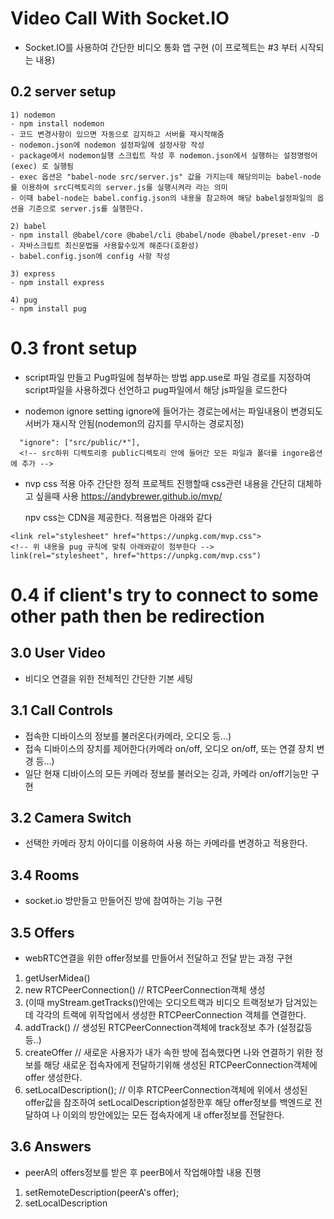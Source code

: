 # Video Call With Socket.IO

- Socket.IO를 사용하여 간단한 비디오 통화 앱 구현
  (이 프로젝트는 #3 부터 시작되는 내용)

## 0.2 server setup

    1) nodemon
    - npm install nodemon
    - 코드 변경사항이 있으면 자동으로 감지하고 서버를 재시작해줌
    - nodemon.json에 nodemon 설정파일에 설정사항 작성
    - package에서 nodemon실행 스크립트 작성 후 nodemon.json에서 실행하는 설정명령어(exec) 로 실행됨
    - exec 옵션은 "babel-node src/server.js" 값을 가지는데 해당의미는 babel-node를 이용하여 src디렉토리의 server.js를 실행시켜라 라는 의미
    - 이때 babel-node는 babel.config.json의 내용을 참고하여 해당 babel설정파일의 옵션을 기준으로 server.js를 실행한다.

    2) babel
    - npm install @babel/core @babel/cli @babel/node @babel/preset-env -D
    - 자바스크립트 최신문법을 사용할수있게 해준다(호환성)
    - babel.config.json에 config 사항 작성

    3) express
    - npm install express

    4) pug
    - npm install pug

# 0.3 front setup

- script파일 만들고 Pug파일에 첨부하는 방법
  app.use로 파일 경로를 지정하여 script파일을 사용하겠다 선언하고 pug파일에서 해당 js파일을 로드한다

- nodemon ignore setting
  ignore에 들어가는 경로는에서는 파일내용이 변경되도 서버가 재시작 안됨(nodemon의 감지를 무시하는 경로지정)

```
  "ignore": ["src/public/*"],
  <!-- src하위 디렉토리중 public디렉토리 안에 들어간 모든 파일과 폴더를 ingore옵션에 추가 -->
```

- nvp css 적용
  아주 간단한 정적 프로젝트 진행할때 css관련 내용을 간단히 대체하고 싶을때 사용
  https://andybrewer.github.io/mvp/

  npv css는 CDN을 제공한다. 적용법은 아래와 같다

```
<link rel="stylesheet" href="https://unpkg.com/mvp.css">
<!-- 위 내용을 pug 규칙에 맞춰 아래와같이 첨부한다 -->
link(rel="stylesheet", href="https://unpkg.com/mvp.css")
```

# 0.4 if client's try to connect to some other path then be redirection

## 3.0 User Video

- 비디오 연결을 위한 전체적인 간단한 기본 세팅

## 3.1 Call Controls

- 접속한 디바이스의 정보를 불러온다(카메라, 오디오 등...)
- 접속 디바이스의 장치를 제어한다(카메라 on/off, 오디오 on/off, 또는 연결 장치 변경 등...)
- 일단 현재 디바이스의 모든 카메라 정보를 불러오는 깅과, 카메라 on/off기능만 구현

## 3.2 Camera Switch

- 선택한 카메라 장치 아이디를 이용하여 사용 하는 카메라를 변경하고 적용한다.

## 3.4 Rooms

- socket.io 방만들고 만들어진 방에 참여하는 기능 구현

## 3.5 Offers

- webRTC연결을 위한 offer정보를 만들어서 전달하고 전달 받는 과정 구현

1. getUserMidea()
2. new RTCPeerConnection() // RTCPeerConnection객체 생성
3. (이때 myStream.getTracks()안에는 오디오트랙과 비디오 트랙정보가 담겨있는데 각각의 트랙에 위작업에서 생성한 RTCPeerConnection 객체를 연결한다.
4. addTrack() // 생성된 RTCPeerConnection객체에 track정보 추가
   (설정값등등..)
5. createOffer // 새로운 사용자가 내가 속한 방에 접속했다면 나와 연결하기 위한 정보를 해당 새로운 접속자에게 전달하기위해 생성된 RTCPeerConnection객체에 offer 생성한다.
6. setLocalDescription(); // 이후 RTCPeerConnection객체에 위에서 생성된 offer값을 참조하여 setLocalDescription설정한후 해당 offer정보를 백엔드로 전달하여 나 이외의 방안에있는 모든 접속자에게 내 offer정보를 전달한다.

## 3.6 Answers

- peerA의 offers정보를 받은 후 peerB에서 작업해야할 내용 진행

1. setRemoteDescription(peerA's offer);
2. setLocalDescription
